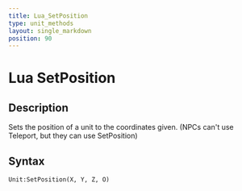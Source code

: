 ```yaml
---
title: Lua_SetPosition
type: unit_methods
layout: single_markdown
position: 90
---
```


# Lua SetPosition

## Description

Sets the position of a unit to the coordinates given. (NPCs can't use Teleport, but they can use SetPosition)

## Syntax

```
Unit:SetPosition(X, Y, Z, O)
```
